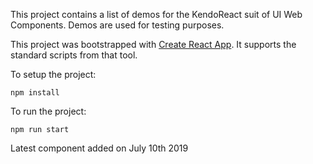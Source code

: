 This project contains a list of demos for the KendoReact suit of UI Web Components. Demos are used for testing purposes.

This project was bootstrapped with [Create React App](https://github.com/facebook/create-react-app). It supports the standard scripts from that tool.

To setup the project:
```
npm install
```

To run the project:
```
npm run start
```

Latest component added on July 10th 2019
